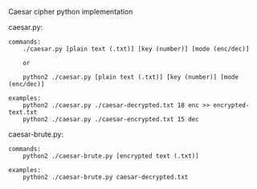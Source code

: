 Caesar cipher python implementation

caesar.py:

    commands:
        ./caesar.py [plain text (.txt)] [key (number)] [mode (enc/dec)]

        or

        python2 ./caesar.py [plain text (.txt)] [key (number)] [mode (enc/dec)]

    examples:
        python2 ./caesar.py ./caesar-decrypted.txt 18 enc >> encrypted-text.txt
        python2 ./caesar.py ./caesar-encrypted.txt 15 dec

caesar-brute.py:

    commands:
        python2 ./caesar-brute.py [encrypted text (.txt)]

    examples:
        python2 ./caesar-brute.py caesar-decrypted.txt
    

